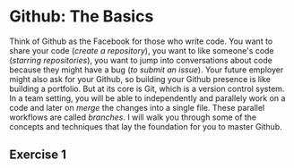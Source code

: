 # Github: The Basics

Think of Github as the Facebook for those who write code. You want to share your code (_create a repository_), you want to like someone's code (_starring repositories_), you want to jump into conversations about code because they might have a bug (_to submit an issue_). Your future employer might also ask for your Github, so building your Github presence is like building a portfolio. But at its core is Git, which is a version control system. In a team setting, you will be able to independently and parallely work on a code and later on _merge_ the changes into a single file. These parallel workflows are called _branches_. I will walk you through some of the concepts and techniques that lay the foundation for you to master Github.

## Exercise 1

